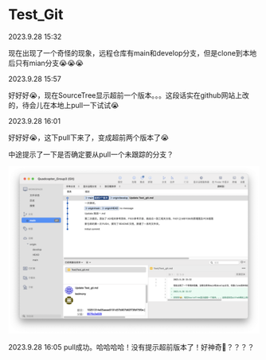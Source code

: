 # Test_Git

2023.9.28 15:32

现在出现了一个奇怪的现象，远程仓库有main和develop分支，但是clone到本地后只有mian分支😭😭😭

2023.9.28 15:57

好好好😭，现在SourceTree显示超前一个版本。。。这段话实在github网站上改的，待会儿在本地上pull一下试试😭

2023.9.28 16:01

好好好😭，这下pull下来了，变成超前两个版本了😭

中途提示了一下是否确定要从pull一个未跟踪的分支？

![image-20230928160107753](image-20230928160107753.png)

2023.9.28 16:05
pull成功。哈哈哈哈！没有提示超前版本了！好神奇🤔？？？？

